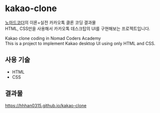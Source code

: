 # kakao-clone
[노마드코더](https://academy.nomadcoders.co/)의 이론+실전 카카오톡 클론 코딩 결과물<br>
HTML, CSS만을 사용해서 카카오톡 데스크탑의 UI를 구현해보는 프로젝트입니다.<br>

Kakao clone coding in Nomad Coders Academy<br>
This is a project to implement Kakao desktop UI using only HTML and CSS.<br>

## 사용 기술
- HTML
- CSS

## 결과물
https://hhhan0315.github.io/kakao-clone<br>
